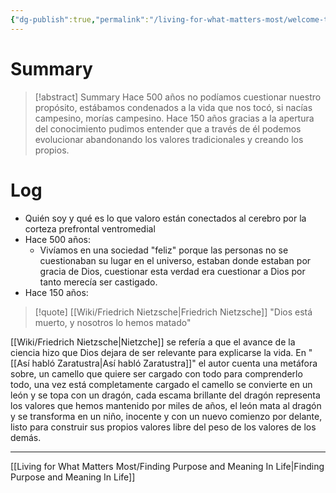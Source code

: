```yaml
---
{"dg-publish":true,"permalink":"/living-for-what-matters-most/welcome-to-week-2/","hide":true}
---
```


# Summary
>[!abstract] Summary
> Hace 500 años no podíamos cuestionar nuestro propósito, estábamos condenados a la vida que nos tocó, si nacías campesino, morías campesino. Hace 150 años gracias a la apertura del conocimiento pudimos entender que a través de él podemos evolucionar abandonando los valores tradicionales y creando los propios.

# Log
- Quién soy y qué es lo que valoro están conectados al cerebro por la corteza prefrontal ventromedial
- Hace 500 años:
   - Vivíamos en una sociedad "feliz" porque las personas no se cuestionaban su lugar en el universo, estaban donde estaban por gracia de Dios, cuestionar esta verdad  era cuestionar a Dios por tanto merecía ser castigado.
- Hace 150 años:
> [!quote] [[Wiki/Friedrich Nietzsche\|Friedrich Nietzsche]]
> "Dios está muerto, y nosotros lo hemos matado"

   [[Wiki/Friedrich Nietzsche\|Nietzche]] se refería a que el avance de la ciencia hizo que Dios dejara de ser relevante para explicarse la vida. En "[[Así habló Zaratustra\|Así habló Zaratustra]]" el autor cuenta una metáfora sobre, un camello que quiere ser cargado con todo para comprenderlo todo, una vez está completamente cargado el camello se convierte en un león y se topa con un dragón, cada escama brillante del dragón representa los valores que hemos mantenido por miles de años, el león mata al dragón y se transforma en un niño, inocente y con un nuevo comienzo por delante, listo para construir sus propios valores libre del peso de los valores de los demás.

---
[[Living for What Matters Most/Finding Purpose and Meaning In Life\|Finding Purpose and Meaning In Life]]